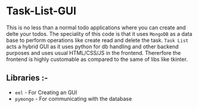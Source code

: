 # Task-List-GUI
This is no less than a normal todo applications where you can create and delte your todos. 
The speciality of this code is that it uses `MongoDB` as a data base to perform operations like create read and delete the task.
`Task List` acts a hybrid GUI as it uses python for db handling and other backend purposes and uses usual HTML/CSS/JS in the frontend.
Thererfore the frontend is highly customable as compared to the same of libs like tkinter.


## Libraries :-
- `eel` - For Creating an GUI
- `pymongo` - For communicating with the database
